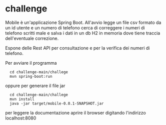 # challenge
Mobile è un'applicazione Spring Boot.
All'avvio legge un file csv formato da un id utente e un numero di telefono cerca di correggere i numeri di telefono scritti male e salva i dati in un db H2 in memoria dove tiene traccia dell'eventuale correzione.

Espone delle Rest API per consultazione e per la verifica dei numeri di telefono. 


Per avviare il programma 
```shell  
  cd challenge-main/challege  
  mvn spring-boot:run  
```
  
oppure per generare il file jar

```shell  
  cd challenge-main/challege  
  mvn install  
  java -jar target/mobile-0.0.1-SNAPSHOT.jar  
``` 
  
per leggere la documentazione aprire il browser digitando l'indirizzo localhost:8080






